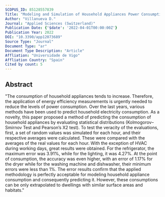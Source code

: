 ```yaml
---
SCOPUS_ID: 85128557839
Title: "Modeling and Simulation of Household Appliances Power Consumption"
Author: "Villanueva D."
Journal: "Applied Sciences (Switzerland)"
Publication Date: {'$date': '2022-04-01T00:00:00Z'}
Publication Year: 2022
DOI: "10.3390/app12073689"
Source Type: "Journal"
Document Type: "ar"
Document Type Description: "Article"
Affliation: "Universidade de Vigo"
Affliation Country: "Spain"
Cited by count: 5
---
```


## Abstract
"The consumption of household appliances tends to increase. Therefore, the application of energy efficiency measurements is urgently needed to reduce the levels of power consumption. Over the last years, various methods have been used to predict household electricity consumption. As a novelty, this paper proposed a method of predicting the consumption of household appliances by evaluating statistical distributions (Kolmogorov–Smirnov Test and Pearson’s X2 test). To test the veracity of the evaluations, first, a set of random values was simulated for each hour, and their respective averages were calculated. These were compared with the averages of the real values for each hour. With the exception of HVAC during working days, great results were obtained. For the refrigerator, the maximum error was 3.91%, while for the lighting, it was 4.27%. At the point of consumption, the accuracy was even higher, with an error of 1.17% for the dryer while for the washing machine and dishwasher, their minimum errors were less than 1%. The error results confirm that the applied methodology is perfectly acceptable for modeling household appliance consumption and consequently predicting it. However, these consumptions can be only extrapolated to dwellings with similar surface areas and habitats."
